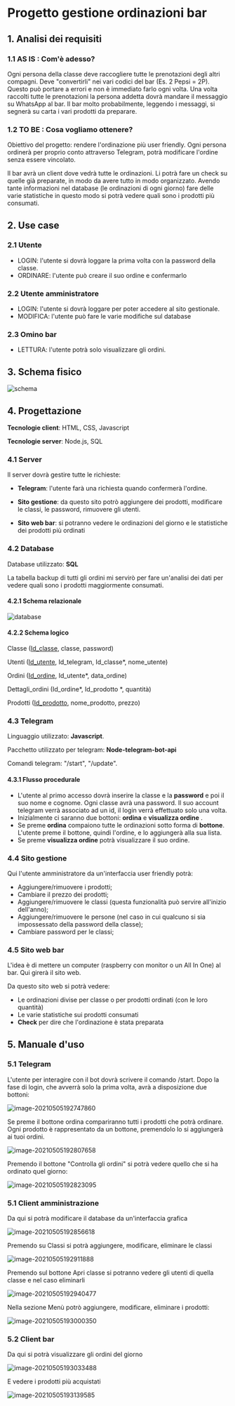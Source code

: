 # Progetto gestione ordinazioni bar

## 1. Analisi dei requisiti

### 1.1 AS IS : Com'è adesso?

Ogni persona della classe deve raccogliere tutte le prenotazioni degli altri compagni. Deve "convertirli" nei vari codici del bar (Es. 2 Pepsi = 2P). Questo può portare a errori e non è immediato farlo ogni volta. Una volta raccolti tutte le prenotazioni la persona addetta dovrà mandare il messaggio su WhatsApp al bar. Il bar molto probabilmente, leggendo i messaggi, si segnerà su carta i vari prodotti da preparare. 



### 1.2 TO BE : Cosa vogliamo ottenere?

Obiettivo del progetto: rendere l'ordinazione più user friendly. Ogni persona ordinerà per proprio conto attraverso Telegram, potrà modificare l'ordine senza essere vincolato. 

Il bar avrà un client dove vedrà tutte le ordinazioni. Li potrà fare un check su quelle già preparate, in modo da avere tutto in modo organizzato. Avendo tante informazioni nel database (le ordinazioni di ogni giorno) fare delle varie statistiche in questo modo si potrà vedere quali sono i prodotti più consumati. 



## 2. Use case

### 2.1 Utente

- LOGIN: l'utente si dovrà loggare la prima volta con la password della classe.
- ORDINARE: l'utente può creare il suo ordine e confermarlo

### 2.2 Utente amministratore

- LOGIN: l'utente si dovrà loggare per poter accedere al sito gestionale.
- MODIFICA: l'utente può fare le varie modifiche sul database

### 2.3 Omino bar

- LETTURA: l'utente potrà solo visualizzare gli ordini.



## 3. Schema fisico

![schema](C:\Scuola\5°\Progetti\Bot\00-Progettazione\schema.png)

## 4. Progettazione

**Tecnologie client**: HTML, CSS, Javascript

**Tecnologie server**: Node.js, SQL



### 4.1 Server

Il server dovrà gestire tutte le richieste:

- **Telegram**: l'utente farà una richiesta quando confermerà l'ordine.

- **Sito gestione**: da questo sito potrò aggiungere dei prodotti, modificare le classi, le password, rimuovere gli utenti.

- **Sito web bar**: si potranno vedere le ordinazioni del giorno e le statistiche dei prodotti più ordinati

  

### 4.2 Database

Database utilizzato: **SQL**

La tabella backup di tutti gli ordini mi servirò per fare un'analisi dei dati per vedere quali sono i prodotti maggiormente consumati.





#### 4.2.1 Schema relazionale

![database](C:\Scuola\5°\Progetti\Bot\00-Progettazione\database.png)

#### 4.2.2 Schema logico

Classe (<u>Id_classe</u>, classe, password)

Utenti (<u>Id_utente</u>, Id_telegram, Id_classe*, nome_utente)

Ordini (<u>Id_ordine</u>, Id_utente*, data_ordine)

Dettagli_ordini (Id_ordine*, Id_prodotto *, quantità)

Prodotti (<u>Id_prodotto</u>, nome_prodotto, prezzo)



### 4.3 Telegram

Linguaggio utilizzato: **Javascript**.

Pacchetto utilizzato per telegram: **Node-telegram-bot-api**

Comandi telegram: "/start", "/update".

#### 4.3.1 Flusso procedurale

- L'utente al primo accesso dovrà inserire la classe e la **password** e poi il suo nome e cognome. Ogni classe avrà una password. Il suo account telegram verrà associato ad un id, il login verrà effettuato solo una volta.
- Inizialmente ci saranno due bottoni: **ordina** e **visualizza ordine** . 
- Se preme **ordina** compaiono tutte le ordinazioni sotto forma di **bottone**. L'utente preme il bottone, quindi l'ordine, e lo aggiungerà alla sua lista.
- Se preme **visualizza ordine** potrà visualizzare il suo ordine.



### 4.4 Sito gestione

Qui l'utente amministratore da un'interfaccia user friendly potrà:

- Aggiungere/rimuovere i prodotti;
- Cambiare il prezzo dei prodotti;
- Aggiungere/rimuovere le classi (questa funzionalità può servire all'inizio dell'anno);
- Aggiungere/rimuovere le persone (nel caso in cui qualcuno si sia impossessato della password della classe);
- Cambiare password per le classi;



### 4.5 Sito web bar

L'idea è di mettere un computer (raspberry con monitor o un All In One) al bar. Qui girerà il sito web.

Da questo sito web si potrà vedere:

- Le ordinazioni divise per classe o per prodotti ordinati (con le loro quantità)
- Le varie statistiche sui prodotti consumati
- **Check** per dire che l'ordinazione è stata preparata



## 5. Manuale d'uso

### 5.1 Telegram

L'utente per interagire con il bot dovrà scrivere il comando /start. Dopo la fase di login, che avverrà solo la prima volta, avrà a disposizione due bottoni:

![image-20210505192747860](C:\Users\kri3k\AppData\Roaming\Typora\typora-user-images\image-20210505192747860.png)

Se preme il bottone ordina compariranno tutti i prodotti che potrà ordinare. Ogni prodotto è rappresentato da un bottone, premendolo lo si aggiungerà ai tuoi ordini.

![image-20210505192807658](C:\Users\kri3k\AppData\Roaming\Typora\typora-user-images\image-20210505192807658.png)

Premendo il bottone "Controlla gli ordini" si potrà vedere quello che si ha ordinato quel giorno:

![image-20210505192823095](C:\Users\kri3k\AppData\Roaming\Typora\typora-user-images\image-20210505192823095.png)

### 5.1 Client amministrazione

Da qui si potrà modificare il database da un'interfaccia grafica

![image-20210505192856618](C:\Users\kri3k\AppData\Roaming\Typora\typora-user-images\image-20210505192856618.png)



Premendo su Classi si potrà aggiungere, modificare, eliminare le classi

![image-20210505192911888](C:\Users\kri3k\AppData\Roaming\Typora\typora-user-images\image-20210505192911888.png)



Premendo sul bottone Apri classe si potranno vedere gli utenti di quella classe e nel caso eliminarli

![image-20210505192940477](C:\Users\kri3k\AppData\Roaming\Typora\typora-user-images\image-20210505192940477.png)



Nella sezione Menù potrò aggiungere, modificare, eliminare i prodotti:

![image-20210505193000350](C:\Users\kri3k\AppData\Roaming\Typora\typora-user-images\image-20210505193000350.png)





### 5.2 Client bar

Da qui si potrà visualizzare gli ordini del giorno

![image-20210505193033488](C:\Users\kri3k\AppData\Roaming\Typora\typora-user-images\image-20210505193033488.png)



E vedere i prodotti più acquistati

![image-20210505193139585](C:\Users\kri3k\AppData\Roaming\Typora\typora-user-images\image-20210505193139585.png)